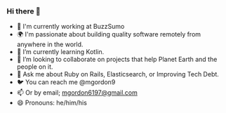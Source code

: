 ### Hi there 👋

- 🏢 I'm currently working at BuzzSumo
- 🌍 I'm passionate about building quality software remotely from anywhere in the world.
- 🌱 I’m currently learning Kotlin.
- 👯 I’m looking to collaborate on projects that help Planet Earth and the people on it.
- 💬 Ask me about Ruby on Rails, Elasticsearch, or Improving Tech Debt.
- 🐦 You can reach me @mgordon9
- 📫 Or by email; mgordon6197@gmail.com
- 😄 Pronouns: he/him/his
